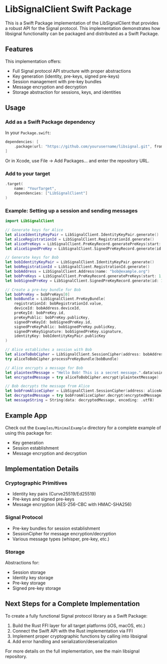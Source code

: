# LibSignalClient Swift Package

This is a Swift Package implementation of the LibSignalClient that provides a robust API for the Signal protocol. This implementation demonstrates how libsignal functionality can be packaged and distributed as a Swift Package.

## Features

This implementation offers:
- Full Signal protocol API structure with proper abstractions
- Key generation (identity, pre-keys, signed pre-keys)
- Session management with pre-key bundles
- Message encryption and decryption
- Storage abstraction for sessions, keys, and identities

## Usage

### Add as a Swift Package dependency

In your `Package.swift`:

```swift
dependencies: [
    .package(url: "https://github.com/yourusername/libsignal.git", from: "0.23.1")
]
```

Or in Xcode, use File → Add Packages... and enter the repository URL.

### Add to your target

```swift
.target(
    name: "YourTarget",
    dependencies: ["LibSignalClient"]
)
```

### Example: Setting up a session and sending messages

```swift
import LibSignalClient

// Generate keys for Alice
let aliceIdentityKeyPair = LibSignalClient.IdentityKeyPair.generate()
let aliceRegistrationId = LibSignalClient.RegistrationId.generate()
let alicePreKeys = LibSignalClient.PreKeyRecord.generatePreKeys(start: 1, count: 10)
let aliceSignedPreKey = LibSignalClient.SignedPreKeyRecord.generate(id: 1, keyPair: aliceIdentityKeyPair)

// Generate keys for Bob
let bobIdentityKeyPair = LibSignalClient.IdentityKeyPair.generate()
let bobRegistrationId = LibSignalClient.RegistrationId.generate()
let bobAddress = LibSignalClient.Address(name: "bob@example.org")
let bobPreKeys = LibSignalClient.PreKeyRecord.generatePreKeys(start: 1, count: 10)
let bobSignedPreKey = LibSignalClient.SignedPreKeyRecord.generate(id: 1, keyPair: bobIdentityKeyPair)

// Create a pre-key bundle for Bob
let bobPreKey = bobPreKeys[0]
let bobBundle = LibSignalClient.PreKeyBundle(
    registrationId: bobRegistrationId.value,
    deviceId: bobAddress.deviceId,
    preKeyId: bobPreKey.id,
    preKeyPublic: bobPreKey.publicKey,
    signedPreKeyId: bobSignedPreKey.id,
    signedPreKeyPublic: bobSignedPreKey.publicKey,
    signedPreKeySignature: bobSignedPreKey.signature,
    identityKey: bobIdentityKeyPair.publicKey
)

// Alice establishes a session with Bob
let aliceToBobCipher = LibSignalClient.SessionCipher(address: bobAddress)
try aliceToBobCipher.processPreKeyBundle(bobBundle)

// Alice encrypts a message for Bob
let plaintextMessage = "Hello Bob! This is a secret message.".data(using: .utf8)!
let encryptedMessage = try aliceToBobCipher.encrypt(plaintextMessage)

// Bob decrypts the message from Alice
let bobFromAliceCipher = LibSignalClient.SessionCipher(address: aliceAddress)
let decryptedMessage = try bobFromAliceCipher.decrypt(encryptedMessage)
let messageString = String(data: decryptedMessage, encoding: .utf8)
```

## Example App

Check out the `Examples/MinimalExample` directory for a complete example of using this package for:
- Key generation
- Session establishment
- Message encryption and decryption

## Implementation Details

### Cryptographic Primitives
- Identity key pairs (Curve25519/Ed25519)
- Pre-keys and signed pre-keys
- Message encryption (AES-256-CBC with HMAC-SHA256)

### Signal Protocol
- Pre-key bundles for session establishment
- SessionCipher for message encryption/decryption
- Various message types (whisper, pre-key, etc.)

### Storage
Abstractions for:
- Session storage
- Identity key storage
- Pre-key storage
- Signed pre-key storage

## Next Steps for a Complete Implementation

To create a fully functional Signal protocol library as a Swift Package:

1. Build the Rust FFI layer for all target platforms (iOS, macOS, etc.)
2. Connect the Swift API with the Rust implementation via FFI
3. Implement proper cryptographic functions by calling into libsignal
4. Add error handling and serialization/deserialization

For more details on the full implementation, see the main libsignal repository. 